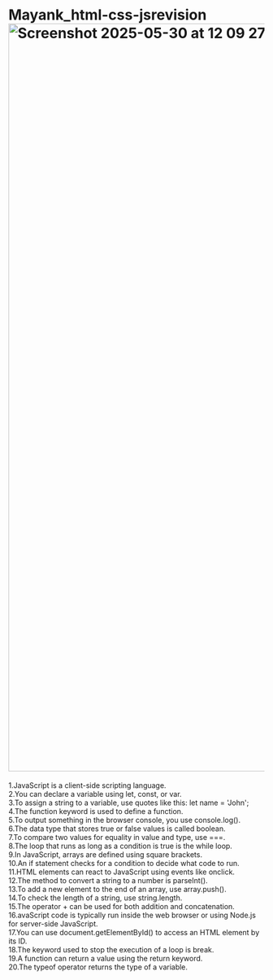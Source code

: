 # Mayank_html-css-jsrevision<img width="1470" alt="Screenshot 2025-05-30 at 12 09 27 PM" src="https://github.com/user-attachments/assets/b1cc165a-62d6-400e-a0f5-ab0ee53d49cc" />
1.JavaScript is a client-side scripting language.<br>
2.You can declare a variable using let, const, or var.<br>
3.To assign a string to a variable, use quotes like this: let name = 'John';<br>
4.The function keyword is used to define a function.<br>
5.To output something in the browser console, you use console.log().<br>
6.The data type that stores true or false values is called boolean.<br>
7.To compare two values for equality in value and type, use ===.<br>
8.The loop that runs as long as a condition is true is the while loop.<br>
9.In JavaScript, arrays are defined using square brackets.<br>
10.An if statement checks for a condition to decide what code to run.<br>
11.HTML elements can react to JavaScript using events like onclick.<br>
12.The method to convert a string to a number is parseInt().<br>
13.To add a new element to the end of an array, use array.push().<br>
14.To check the length of a string, use string.length.<br>
15.The operator + can be used for both addition and concatenation.<br>
16.avaScript code is typically run inside the web browser or using Node.js for server-side JavaScript.<br>
17.You can use document.getElementById() to access an HTML element by its ID.<br>
18.The keyword used to stop the execution of a loop is break.<br>
19.A function can return a value using the return keyword.<br>
20.The typeof operator returns the type of a variable.<br>
